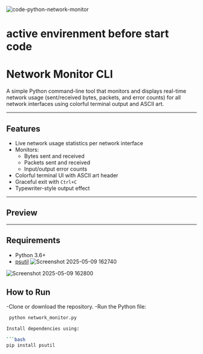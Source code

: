 
![code-python-network-monitor](https://github.com/user-attachments/assets/88fda198-b5b4-4847-961f-f6c5bd6ed825)

 # active envirenment before start code 

 #  Network Monitor CLI

A simple Python command-line tool that monitors and displays real-time network usage (sent/received bytes, packets, and error counts) for all network interfaces using colorful terminal output and ASCII art.

---

##  Features

- Live network usage statistics per network interface
- Monitors:
  - Bytes sent and received
  - Packets sent and received
  - Input/output error counts
- Colorful terminal UI with ASCII art header
- Graceful exit with `Ctrl+C`
- Typewriter-style output effect

---

##  Preview


---

##  Requirements

- Python 3.6+
- [psutil](https://pypi.org/project/psutil/)
![Screenshot 2025-05-09 162740](https://github.com/user-attachments/assets/e4f51bcb-3c2d-4bff-b1cd-1cb2ca4beb35)

![Screenshot 2025-05-09 162800](https://github.com/user-attachments/assets/6b3e15d0-446f-4428-874e-e696255414e1)
## How to Run
 -Clone or download the repository.
 -Run the Python file:
 ```bash
  python network_monitor.py

Install dependencies using:

```bash
pip install psutil

